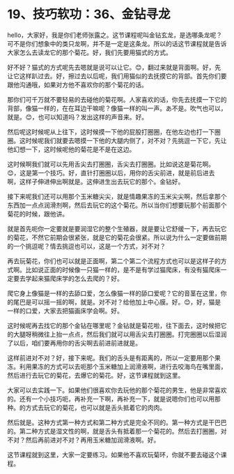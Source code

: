 # 19、技巧软功：36、金钻寻龙

hello，大家好，我是你们老师张露之。这节课程呢叫金钻玄龙，是选哪条龙呢？可不是你们想象中的类只龙啊，并不是一定是这条龙。所以的话这节课程就是告诉大家怎么去读龙它的那个菊花。好，我们先要用猫式的方式。

好不好？猫式的方式呢先去嗯就是说可以让它。😊，翻过来就是背面啊。好，先让它这样趴过去。好，擦过去以后呢，我们用猫似的去抚摸它的背部。首先你们要跟他沟通哦，如果对方他不喜欢你的那个菊花的话。

那你们可千万就不要轻易的去碰他的菊花啊。人家喜欢的话，你先去抚摸一下它的背部，像猫一样的，在在耳边干嘛呢？像猫一样的叫一声。あ不是。吹气也可以，就是。😊，也可以知道吗？发出这样的声音来。好。

然后呢这时候呢从上往下，这时候摸一下他的屁股打圈圈，在他左边也打一下圈圈。这时候呢我们就要去嗯摸一下他的大腿内侧了，对不对？先挑逗一下它，先让他幻想一下，这时候呢他的菊花是不是在这边。

这时候啊我们就可以先用舌尖去打圈圈，舌尖去打圈圈。比如说这是菊花啊。😊，这是第一个技巧。好，直针打圈圈以后，用你的舌尖前进，就是前后进去啊，这样子伸进伸出啊就是。这伸进生出去玩它的那个。金钻好。

接下来呢我们还可以用那个玉米糖尖尖，就是情趣果冻的玉米尖尖啊，然后拿那个东西加一点点润滑剂啊，然后去玩它的这个菊花。所以当你们想要玩那个前面那个菊花的时候，跟他讲。

就是首先呃你一定要就是要润湿它的整个生殖器，就是要让它舒缓一下，再去玩它的菊花，不然它前期会很紧张，就是它的菊花会很紧。所以说为什么一定要做前期的一个挑逗呢？情去挑逗也可以，这是一个方式，对不对？

再去玩菊花，你们也可以就是正面啊，第二个第二个流程方式也可以是这样子的方式啊。比如说正面的时候像一只猫一样的，是不是有学过猫爬床，有没有猫爬床一定要去学起来猫爬床学的怎么去爬的？好。

爬它身上像猫是一样的去舔口爱，怎么像猫一样的舔口爱呢？它的音茎在这里，你的尾巴是可以摇一摇的啊，就是。对不对？给他加上中心膜。好。😊，好，猫是一样的口爱，大家去把猫画床学会啊。好。

这时候呢再去找它的那个金钻在哪里呢？金钻就是菊花啦，往下面去，这时候把它的大腿呀稍微往上抬一点点，然后我们就可以用舌尖去打圈圈。打完圈圈以后湿润了以后，咱们要再用你的舌尖啊去前进前进就是。

这样前进对不对？好，接下来呢。我们的舌头是有距离的，所以一定要用那个果冻。利用果冻的方式可以去呃那个玉米糖加上润滑液啊，进行去咬海鸟在嘴里面，然后进行去玩它的菊花，去爆它的菊花。好，这节课程就到这里。

大家可以去实践一下。如果他们很喜欢你去玩他的那个菊花的男生，他是非常喜欢的。还有一个小技巧呃，再补充一下啊，再补充一下，就是说嗯你们也可以用那种。的方式去玩它的菊花，也可以就是舌头抵着它的肉肉。

然后就是。这种方式第一种方式和第二种方式是完全不同的。第一种方式是干巴巴的。第二种方式是湿文性的啊，就是舌头有抵着那一个菊花的。然后去打圈圈，对不对？然后再前进对不对？再用玉米糖加润滑液啊。好。

这节课程就到这里，大家一定要练习。如果他不喜欢玩菊环，你就不要去碰这个课程。